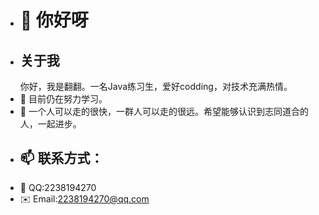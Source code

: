 - <h1>👋 你好呀</h1>
- <h2>关于我</h2>
   你好，我是翻翻。一名Java练习生，爱好codding，对技术充满热情。
- 🌱 目前仍在努力学习。
- 💞️ 一个人可以走的很快，一群人可以走的很远。希望能够认识到志同道合的人，一起进步。
- <h2>📫 联系方式：</h2>
- 🐧 QQ:2238194270
- ✉️ Email:2238194270@qq.com

<!---
fanfan187/fanfan187 is a ✨ special ✨ repository because its `README.md` (this file) appears on your GitHub profile.
You can click the Preview link to take a look at your changes.
--->

